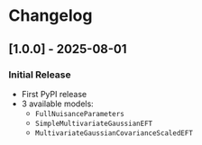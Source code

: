 # Changelog

## [1.0.0] - 2025-08-01
### Initial Release
- First PyPI release
- 3 available models:
    - `FullNuisanceParameters`
    - `SimpleMultivariateGaussianEFT`
    - `MultivariateGaussianCovarianceScaledEFT`